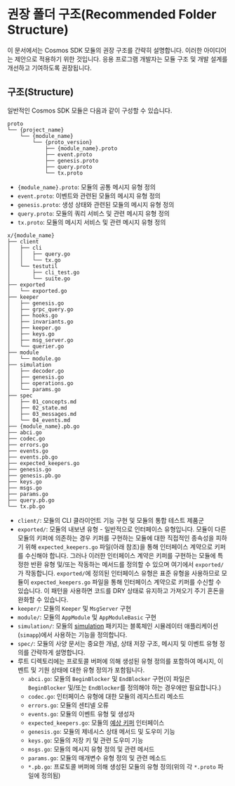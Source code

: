 # 권장 폴더 구조(Recommended Folder Structure)

이 문서에서는 Cosmos SDK 모듈의 권장 구조를 간략히 설명합니다. 이러한 아이디어는 제안으로 적용하기 위한 것입니다. 응용 프로그램 개발자는 모듈 구조 및 개발 설계를 개선하고 기여하도록 권장됩니다.

## 구조(Structure)

일반적인 Cosmos SDK 모듈은 다음과 같이 구성할 수 있습니다.

```shell
proto
└── {project_name}
    └── {module_name}
        └── {proto_version}
            ├── {module_name}.proto
            ├── event.proto
            ├── genesis.proto
            ├── query.proto
            └── tx.proto
```

- `{module_name}.proto`: 모듈의 공통 메시지 유형 정의
- `event.proto`: 이벤트와 관련된 모듈의 메시지 유형 정의
- `genesis.proto`: 생성 상태와 관련된 모듈의 메시지 유형 정의
- `query.proto`: 모듈의 쿼리 서비스 및 관련 메시지 유형 정의
- `tx.proto`: 모듈의 메시지 서비스 및 관련 메시지 유형 정의

```shell
x/{module_name}
├── client
│   ├── cli
│   │   ├── query.go
│   │   └── tx.go
│   └── testutil
│       ├── cli_test.go
│       └── suite.go
├── exported
│   └── exported.go
├── keeper
│   ├── genesis.go
│   ├── grpc_query.go
│   ├── hooks.go
│   ├── invariants.go
│   ├── keeper.go
│   ├── keys.go
│   ├── msg_server.go
│   └── querier.go
├── module
│   └── module.go
├── simulation
│   ├── decoder.go
│   ├── genesis.go
│   ├── operations.go
│   └── params.go
├── spec
│   ├── 01_concepts.md
│   ├── 02_state.md
│   ├── 03_messages.md
│   └── 04_events.md
├── {module_name}.pb.go
├── abci.go
├── codec.go
├── errors.go
├── events.go
├── events.pb.go
├── expected_keepers.go
├── genesis.go
├── genesis.pb.go
├── keys.go
├── msgs.go
├── params.go
├── query.pb.go
└── tx.pb.go
```

- `client/`: 모듈의 CLI 클라이언트 기능 구현 및 모듈의 통합 테스트 제품군
- `exported/`: 모듈의 내보낸 유형 - 일반적으로 인터페이스 유형입니다. 모듈이 다른 모듈의 키퍼에 의존하는 경우 키퍼를 구현하는 모듈에 대한 직접적인 종속성을 피하기 위해 `expected_keepers.go` 파일(아래 참조)을 통해 인터페이스 계약으로 키퍼를 수신해야 합니다. 그러나 이러한 인터페이스 계약은 키퍼를 구현하는 모듈에 특정한 반환 유형 및/또는 작동하는 메서드를 정의할 수 있으며 여기에서 `exported/`가 작동합니다. `exported/`에 정의된 인터페이스 유형은 표준 유형을 사용하므로 모듈이 `expected_keepers.go` 파일을 통해 인터페이스 계약으로 키퍼를 수신할 수 있습니다. 이 패턴을 사용하면 코드를 DRY 상태로 유지하고 가져오기 주기 혼돈을 완화할 수 있습니다.
- `keeper/`: 모듈의 `Keeper` 및 `MsgServer` 구현
- `module/`: 모듈의 `AppModule` 및 `AppModuleBasic` 구현
- `simulation/`: 모듈의 [simulation](./simulator.html) 패키지는 블록체인 시뮬레이터 애플리케이션(`simapp`)에서 사용하는 기능을 정의합니다.
- `spec/`: 모듈의 사양 문서는 중요한 개념, 상태 저장 구조, 메시지 및 이벤트 유형 정의를 간략하게 설명합니다.
- 루트 디렉토리에는 프로토콜 버퍼에 의해 생성된 유형 정의를 포함하여 메시지, 이벤트 및 기원 상태에 대한 유형 정의가 포함됩니다.
  - `abci.go`: 모듈의 `BeginBlocker` 및 `EndBlocker` 구현(이 파일은 `BeginBlocker` 및/또는 `EndBlocker`를 정의해야 하는 경우에만 필요합니다.)
  - `codec.go`: 인터페이스 유형에 대한 모듈의 레지스트리 메소드
  - `errors.go`: 모듈의 센티넬 오류
  - `events.go`: 모듈의 이벤트 유형 및 생성자
  - `expected_keepers.go`: 모듈의 [예상 키퍼](./keeper.html#type-definition) 인터페이스
  - `genesis.go`: 모듈의 제네시스 상태 메서드 및 도우미 기능
  - `keys.go`: 모듈의 저장 키 및 관련 도우미 기능
  - `msgs.go`: 모듈의 메시지 유형 정의 및 관련 메서드
  - `params.go`: 모듈의 매개변수 유형 정의 및 관련 메소드
  - `*.pb.go`: 프로토콜 버퍼에 의해 생성된 모듈의 유형 정의(위의 각 `*.proto` 파일에 정의됨)
